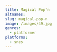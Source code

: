 ```yaml
---
title: Magical Pop'n
altnames:
slug: magical-pop-n
image: /images/49.jpg
genres:
  - platformer
platforms:
  - snes
---
```


